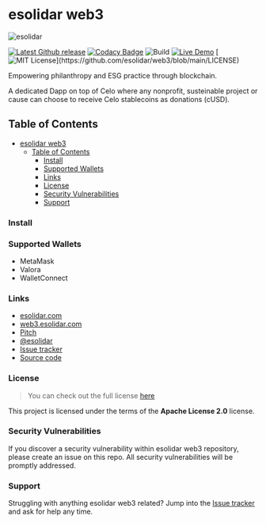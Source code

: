 # esolidar web3

![esolidar](https://static.esolidar.com/frontend/assets/web3-social-share.png)

[![Latest Github release](https://img.shields.io/github/release/Martinsos/edlib.svg)](https://github.com/esolidar/web3/releases/latest)
[![Codacy Badge](https://app.codacy.com/project/badge/Grade/31c7e814239047ccb71c98b61a97be12)](https://www.codacy.com/gh/esolidar/web3/dashboard?utm_source=github.com&amp;utm_medium=referral&amp;utm_content=esolidar/web3&amp;utm_campaign=Badge_Grade)
![Build](https://github.com/esolidar/web3/actions/workflows/main.yml/badge.svg)
[![Live Demo](https://img.shields.io/badge/demo-online-green.svg)](https://web3.testesolidar.com)
[![MIT License](https://img.shields.io/apm/l/atomic-design-ui.svg?)](https://github.com/esolidar/web3/blob/main/LICENSE)

Empowering philanthropy and ESG practice through blockchain.

A dedicated Dapp on top of Celo where any nonprofit, susteinable project or cause can choose to receive Celo stablecoins as donations (cUSD).

## Table of Contents

- [esolidar web3](#esolidar-web3)
  - [Table of Contents](#table-of-contents)
    - [Install](#install)
    - [Supported Wallets](#supported-wallets)
    - [Links](#links)
    - [License](#license)
    - [Security Vulnerabilities](#security-vulnerabilities)
    - [Support](#support)

### Install

### Supported Wallets

- MetaMask
- Valora
- WalletConnect

### Links

- [esolidar.com](https://www.esolidar.com)
- [web3.esolidar.com](https://web3.esolidar.com)
- [Pitch](https://pitch.com/public/2b1f2641-fea9-4406-a1b7-0b116a125fd0)
- [@esolidar](https://twitter.com/esolidar)
- [Issue tracker](https://github.com/esolidar/web3/issues)
- [Source code](https://github.com/esolidar/web3)

### License

>You can check out the full license [here](https://github.com/esolidar/web3/blob/main/LICENSE)

This project is licensed under the terms of the **Apache License 2.0** license.

### Security Vulnerabilities

If you discover a security vulnerability within esolidar web3 repository, please create an issue on this repo. All security vulnerabilities will be promptly addressed.

### Support

Struggling with anything esolidar web3 related? Jump into the [Issue tracker](https://github.com/esolidar/web3/issues) and ask for help any time.
